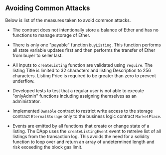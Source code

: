 ## Avoiding Common Attacks

Below is list of the measures taken to avoid common attacks.

* The contract does not intentionally store a balance of Ether and has no functions to manage storage of Ether.

* There is only one "payable" function ```buyListing```.  This function performs all state variable updates first and then performs the transfer of Ether from buyer to seller last.

* All inputs to ```createListing``` function are validated using ```require```. The listing Title is limited to 32 characters and listing Description to 256 characters.  Listing Price is required to be greater than zero to prevent underflow.

* Developed tests to test that a regular user is not able to execute "onlyAdmin" functions including assigning themselves as an administrator.

* Implemented ```Ownable``` contract to restrict write access to the storage contract ```EternalStorage``` only to the business logic contract ```MarketPlace```.

* Events are emitted by all functions that create or change state of a listing.  The DApp uses the ```createListingEvent``` event to retreive list of all listings from the transaction log. This avoids the need for a solidity function to loop over and return an array of undetermined length and risk exceeding the block gas limit.